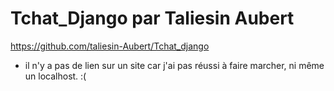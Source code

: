 # Tchat_Django par Taliesin Aubert

https://github.com/taliesin-Aubert/Tchat_django

- il n'y a pas de lien sur un site car j'ai pas réussi à faire marcher, ni même un localhost. :(
